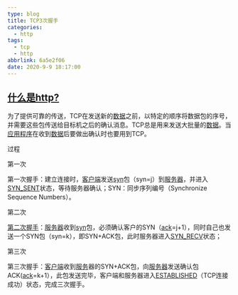 ```yaml
---
type: blog
title: TCP3次握手
categories:
  - http
tags:
  - tcp
  - http
abbrlink: 6a5e2f06
date: 2020-9-9 18:17:00
---
```


## [什么是http?](https://baike.baidu.com/item/%E4%B8%89%E6%AC%A1%E6%8F%A1%E6%89%8B)

为了提供可靠的传送，TCP在发送新的[数据](https://baike.baidu.com/item/数据)之前，以特定的顺序将数据包的序号，并需要这些包传送给目标机之后的确认消息。TCP总是用来发送大批量的[数据](https://baike.baidu.com/item/数据)。当[应用程序](https://baike.baidu.com/item/应用程序)在收到[数据](https://baike.baidu.com/item/数据)后要做出确认时也要用到TCP。

过程

第一次

第一次握手：建立连接时，[客户端](https://baike.baidu.com/item/客户端)发送[syn](https://baike.baidu.com/item/syn)包（syn=j）到[服务器](https://baike.baidu.com/item/服务器)，并进入[SYN_SENT](https://baike.baidu.com/item/SYN_SENT)状态，等待服务器确认；SYN：同步序列编号（Synchronize Sequence Numbers）。

第二次

[第二次握手](https://baike.baidu.com/item/第二次握手)：[服务器](https://baike.baidu.com/item/服务器)收到[syn](https://baike.baidu.com/item/syn)包，必须确认客户的SYN（[ack](https://baike.baidu.com/item/ack)=j+1），同时自己也发送一个SYN包（syn=k），即SYN+ACK包，此时服务器进入[SYN_RECV](https://baike.baidu.com/item/SYN_RECV)状态；

第三次

第三次握手：[客户端](https://baike.baidu.com/item/客户端)收到[服务](https://baike.baidu.com/item/服务)器的SYN+ACK包，向[服务器](https://baike.baidu.com/item/服务器)发送确认包ACK([ack](https://baike.baidu.com/item/ack)=k+1），此包发送完毕，客户端和服务器进入[ESTABLISHED](https://baike.baidu.com/item/ESTABLISHED)（TCP连接成功）状态，完成三次握手。
